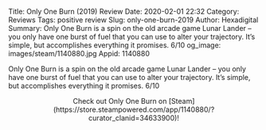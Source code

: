 Title: Only One Burn (2019) Review
Date: 2020-02-01 22:32
Category: Reviews
Tags: positive review
Slug: only-one-burn-2019
Author: Hexadigital
Summary: Only One Burn is a spin on the old arcade game Lunar Lander – you only have one burst of fuel that you can use to alter your trajectory. It’s simple, but accomplishes everything it promises. 6/10
og_image: images/steam/1140880.jpg
Appid: 1140880

Only One Burn is a spin on the old arcade game Lunar Lander – you only have one burst of fuel that you can use to alter your trajectory. It’s simple, but accomplishes everything it promises. 6/10

<center>Check out Only One Burn on [Steam](https://store.steampowered.com/app/1140880/?curator_clanid=34633900)!</center>
